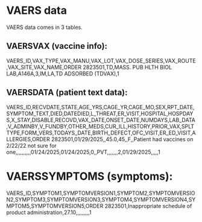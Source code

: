 # VAERS data
VAERS data comes in 3 tables. 

## VAERSVAX (vaccine info):
VAERS_ID,VAX_TYPE,VAX_MANU,VAX_LOT,VAX_DOSE_SERIES,VAX_ROUTE,VAX_SITE,VAX_NAME,ORDER
2823501,TD,MASS. PUB HLTH BIOL LAB,A146A,3,IM,LA,TD ADSORBED (TDVAX),1

## VAERSDATA (patient text data):
VAERS_ID,RECVDATE,STATE,AGE_YRS,CAGE_YR,CAGE_MO,SEX,RPT_DATE,SYMPTOM_TEXT,DIED,DATEDIED,L_THREAT,ER_VISIT,HOSPITAL,HOSPDAYS,X_STAY,DISABLE,RECOVD,VAX_DATE,ONSET_DATE,NUMDAYS,LAB_DATA,V_ADMINBY,V_FUNDBY,OTHER_MEDS,CUR_ILL,HISTORY,PRIOR_VAX,SPLTTYPE,FORM_VERS,TODAYS_DATE,BIRTH_DEFECT,OFC_VISIT,ER_ED_VISIT,ALLERGIES,ORDER
2823501,01/29/2025,,45.0,45,,F,,Patient had vaccines on 2/22/22 not sure for one,,,,,,,,,,01/24/2025,01/24/2025,0,,PVT,,,,,,,2,01/29/2025,,,,,1

# VAERSSYMPTOMS (symptoms):
VAERS_ID,SYMPTOM1,SYMPTOMVERSION1,SYMPTOM2,SYMPTOMVERSION2,SYMPTOM3,SYMPTOMVERSION3,SYMPTOM4,SYMPTOMVERSION4,SYMPTOM5,SYMPTOMVERSION5,ORDER
2823501,Inappropriate schedule of product administration,27.10,,,,,,,,,1
